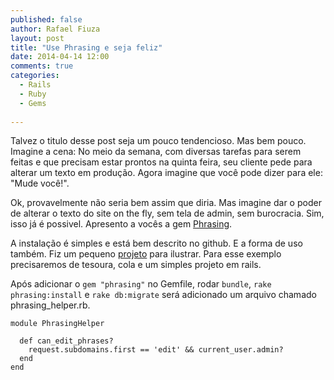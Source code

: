 ```yaml
---
published: false
author: Rafael Fiuza
layout: post
title: "Use Phrasing e seja feliz"
date: 2014-04-14 12:00
comments: true
categories:
  - Rails
  - Ruby
  - Gems
  
---
```


Talvez o titulo desse post seja um pouco tendencioso. Mas bem pouco.
Imagine a cena: No meio da semana, com diversas tarefas para serem feitas e que precisam estar prontos na quinta feira, seu cliente pede para alterar um texto em produção. Agora imagine que você pode dizer para ele: "Mude você!".

<!--more-->

Ok, provavelmente não seria bem assim que diria. Mas imagine dar o poder de alterar o texto do site on the fly, sem tela de admin, sem burocracia. 
Sim, isso já é possivel. Apresento a vocês a gem [Phrasing](https://github.com/infinum/phrasing).


A instalação é simples e está bem descrito no github. E a forma de uso também. Fiz um pequeno [projeto]() para ilustrar.
Para esse exemplo precisaremos de tesoura, cola e um simples projeto em rails.

Após adicionar o `gem "phrasing"` no Gemfile, rodar `bundle`, `rake phrasing:install` e `rake db:migrate` será adicionado um arquivo chamado phrasing_helper.rb. 

```
module PhrasingHelper

  def can_edit_phrases?
    request.subdomains.first == 'edit' && current_user.admin?
  end
end
```



